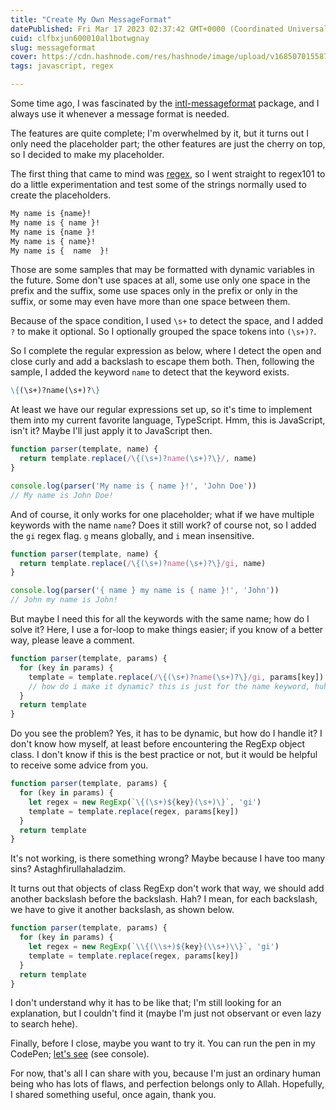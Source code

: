 ```yaml
---
title: "Create My Own MessageFormat"
datePublished: Fri Mar 17 2023 02:37:42 GMT+0000 (Coordinated Universal Time)
cuid: clfbxjun600010al1botwgnay
slug: messageformat
cover: https://cdn.hashnode.com/res/hashnode/image/upload/v1685070155871/810362a1-b8fa-47ef-a6ab-08c29caf5b2e.png
tags: javascript, regex

---
```


Some time ago, I was fascinated by the [intl-messageformat](https://formatjs.io/docs/intl-messageformat) package, and I always use it whenever a message format is needed.

The features are quite complete; I'm overwhelmed by it, but it turns out I only need the placeholder part; the other features are just the cherry on top, so I decided to make my placeholder.

The first thing that came to mind was [regex](https://en.wikipedia.org/wiki/Regular_expression), so I went straight to regex101 to do a little experimentation and test some of the strings normally used to create the placeholders.

```markdown
My name is {name}!
My name is { name }!
My name is {name }!
My name is { name}!
My name is {  name  }!
```

Those are some samples that may be formatted with dynamic variables in the future. Some don't use spaces at all, some use only one space in the prefix and the suffix, some use spaces only in the prefix or only in the suffix, or some may even have more than one space between them.

Because of the space condition, I used `\s+` to detect the space, and I added `?` to make it optional. So I optionally grouped the space tokens into `(\s+)?`.

So I complete the regular expression as below, where I detect the open and close curly and add a backslash to escape them both. Then, following the sample, I added the keyword `name` to detect that the keyword exists.

```markdown
\{(\s+)?name(\s+)?\}
```

At least we have our regular expressions set up, so it's time to implement them into my current favorite language, TypeScript. Hmm, this is JavaScript, isn't it? Maybe I'll just apply it to JavaScript then.

```javascript
function parser(template, name) {
  return template.replace(/\{(\s+)?name(\s+)?\}/, name)
}

console.log(parser('My name is { name }!', 'John Doe'))
// My name is John Doe!
```

And of course, it only works for one placeholder; what if we have multiple keywords with the name `name`? Does it still work? of course not, so I added the `gi` regex flag. `g` means globally, and `i` mean insensitive.

```javascript
function parser(template, name) {
  return template.replace(/\{(\s+)?name(\s+)?\}/gi, name)
}

console.log(parser('{ name } my name is { name }!', 'John'))
// John my name is John!
```

But maybe I need this for all the keywords with the same name; how do I solve it? Here, I use a for-loop to make things easier; if you know of a better way, please leave a comment.

```javascript
function parser(template, params) {
  for (key in params) {
    template = template.replace(/\{(\s+)?name(\s+)?\}/gi, params[key])
    // how do i make it dynamic? this is just for the name keyword, huh :(
  }
  return template
}
```

Do you see the problem? Yes, it has to be dynamic, but how do I handle it? I don't know how myself, at least before encountering the RegExp object class. I don't know if this is the best practice or not, but it would be helpful to receive some advice from you.

```javascript
function parser(template, params) {
  for (key in params) {
    let regex = new RegExp(`\{(\s+)${key}(\s+)\}`, 'gi')
    template = template.replace(regex, params[key])
  }
  return template
}
```

It's not working, is there something wrong? Maybe because I have too many sins? Astaghfirullahaladzim.

It turns out that objects of class RegExp don't work that way, we should add another backslash before the backslash. Hah? I mean, for each backslash, we have to give it another backslash, as shown below.

```javascript
function parser(template, params) {
  for (key in params) {
    let regex = new RegExp(`\\{(\\s+)${key}(\\s+)\\}`, 'gi')
    template = template.replace(regex, params[key])
  }
  return template
}
```

I don't understand why it has to be like that; I'm still looking for an explanation, but I couldn't find it (maybe I'm just not observant or even lazy to search hehe).

Finally, before I close, maybe you want to try it. You can run the pen in my CodePen; [let's see](https://codepen.io/sooluh/pen/PodexKQ) (see console).

For now, that's all I can share with you, because I'm just an ordinary human being who has lots of flaws, and perfection belongs only to Allah. Hopefully, I shared something useful, once again, thank you.
